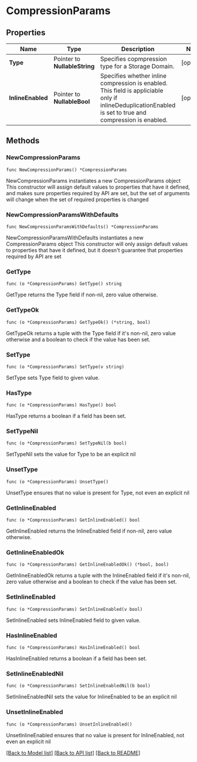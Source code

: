 # CompressionParams

## Properties

Name | Type | Description | Notes
------------ | ------------- | ------------- | -------------
**Type** | Pointer to **NullableString** | Specifies copmpression type for a Storage Domain. | [optional] 
**InlineEnabled** | Pointer to **NullableBool** | Specifies whether inline compression is enabled. This field is appliciable only if inlineDeduplicationEnabled is set to true and compression is enabled. | [optional] 

## Methods

### NewCompressionParams

`func NewCompressionParams() *CompressionParams`

NewCompressionParams instantiates a new CompressionParams object
This constructor will assign default values to properties that have it defined,
and makes sure properties required by API are set, but the set of arguments
will change when the set of required properties is changed

### NewCompressionParamsWithDefaults

`func NewCompressionParamsWithDefaults() *CompressionParams`

NewCompressionParamsWithDefaults instantiates a new CompressionParams object
This constructor will only assign default values to properties that have it defined,
but it doesn't guarantee that properties required by API are set

### GetType

`func (o *CompressionParams) GetType() string`

GetType returns the Type field if non-nil, zero value otherwise.

### GetTypeOk

`func (o *CompressionParams) GetTypeOk() (*string, bool)`

GetTypeOk returns a tuple with the Type field if it's non-nil, zero value otherwise
and a boolean to check if the value has been set.

### SetType

`func (o *CompressionParams) SetType(v string)`

SetType sets Type field to given value.

### HasType

`func (o *CompressionParams) HasType() bool`

HasType returns a boolean if a field has been set.

### SetTypeNil

`func (o *CompressionParams) SetTypeNil(b bool)`

 SetTypeNil sets the value for Type to be an explicit nil

### UnsetType
`func (o *CompressionParams) UnsetType()`

UnsetType ensures that no value is present for Type, not even an explicit nil
### GetInlineEnabled

`func (o *CompressionParams) GetInlineEnabled() bool`

GetInlineEnabled returns the InlineEnabled field if non-nil, zero value otherwise.

### GetInlineEnabledOk

`func (o *CompressionParams) GetInlineEnabledOk() (*bool, bool)`

GetInlineEnabledOk returns a tuple with the InlineEnabled field if it's non-nil, zero value otherwise
and a boolean to check if the value has been set.

### SetInlineEnabled

`func (o *CompressionParams) SetInlineEnabled(v bool)`

SetInlineEnabled sets InlineEnabled field to given value.

### HasInlineEnabled

`func (o *CompressionParams) HasInlineEnabled() bool`

HasInlineEnabled returns a boolean if a field has been set.

### SetInlineEnabledNil

`func (o *CompressionParams) SetInlineEnabledNil(b bool)`

 SetInlineEnabledNil sets the value for InlineEnabled to be an explicit nil

### UnsetInlineEnabled
`func (o *CompressionParams) UnsetInlineEnabled()`

UnsetInlineEnabled ensures that no value is present for InlineEnabled, not even an explicit nil

[[Back to Model list]](../README.md#documentation-for-models) [[Back to API list]](../README.md#documentation-for-api-endpoints) [[Back to README]](../README.md)


